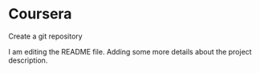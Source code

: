 # Coursera
Create a git repository

I am editing the README file. Adding some more details about the project description.
